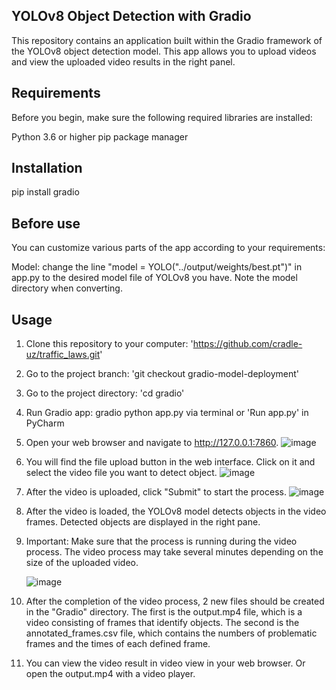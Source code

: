 ## YOLOv8 Object Detection with Gradio

This repository contains an application built within the Gradio framework of the YOLOv8 object detection model. This app allows you to upload videos and view the uploaded video results in the right panel.

## Requirements
Before you begin, make sure the following required libraries are installed:

Python 3.6 or higher
pip package manager

## Installation

pip install gradio

## Before use

You can customize various parts of the app according to your requirements:

Model: change the line "model = YOLO("../output/weights/best.pt")" in app.py to the desired model file of YOLOv8 you have. Note the model directory when converting.

## Usage

1. Clone this repository to your computer:
    'https://github.com/cradle-uz/traffic_laws.git'
2. Go to the project branch: 'git checkout gradio-model-deployment'
3. Go to the project directory: 'cd gradio'
4. Run Gradio app: gradio python app.py via terminal or 'Run app.py' in PyCharm
5. Open your web browser and navigate to http://127.0.0.1:7860.
    ![image](https://github.com/cradle-uz/traffic_laws/assets/15974766/e68c4d70-dabc-40a0-84cc-49cb6853a5a5)
6. You will find the file upload button in the web interface. Click on it and select the video file you want to detect object.
    ![image](https://github.com/cradle-uz/traffic_laws/assets/15974766/b63c8744-23fd-42f3-bbad-af6ffc3d77cf)
7. After the video is uploaded, click "Submit" to start the process.
    ![image](https://github.com/cradle-uz/traffic_laws/assets/15974766/bfcceb5e-9f79-4d95-86c8-11ad2b002520)
8. After the video is loaded, the YOLOv8 model detects objects in the video frames. Detected objects are displayed in the right pane.
9. Important: Make sure that the process is running during the video process. The video process may take several minutes depending on the size of the uploaded video.
   
    ![image](https://github.com/cradle-uz/traffic_laws/assets/15974766/746900dd-d123-485c-8c2e-c9c31097790b)
10. After the completion of the video process, 2 new files should be created in the "Gradio" directory. The first is the output.mp4 file, which is a video consisting of frames that identify objects. The second is the annotated_frames.csv file, which contains the numbers of problematic frames and the times of each defined frame.
12. You can view the video result in video view in your web browser. Or open the output.mp4 with a video player.
